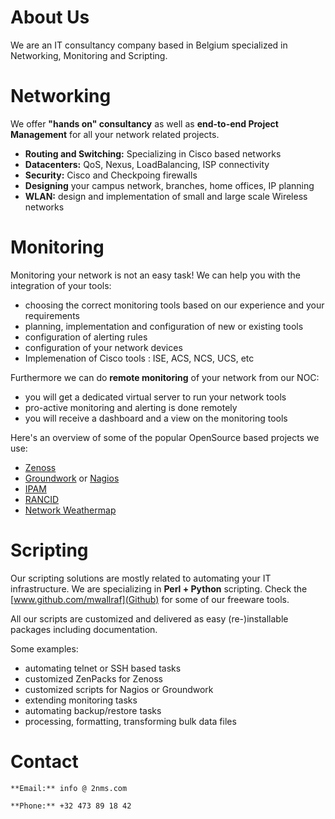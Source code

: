 # About Us

We are an IT consultancy company based in Belgium specialized in Networking, Monitoring and Scripting.



# Networking

We offer **"hands on" consultancy** as well as **end-to-end Project Management** for all your network related projects.

* **Routing and Switching:** Specializing in Cisco based networks
* **Datacenters:** QoS, Nexus, LoadBalancing, ISP connectivity
* **Security:** Cisco and Checkpoing firewalls
* **Designing** your campus network, branches, home offices, IP planning
* **WLAN:** design and implementation of small and large scale Wireless networks



# Monitoring

Monitoring your network is not an easy task!
We can help you with the integration of your tools:

* choosing the correct monitoring tools based on our experience and your requirements
* planning, implementation and configuration of new or existing tools
* configuration of alerting rules
* configuration of your network devices
* Implemenation of Cisco tools : ISE, ACS, NCS, UCS, etc


Furthermore we can do **remote monitoring** of your network from our NOC:

* you will get a dedicated virtual server to run your network tools
* pro-active monitoring and alerting is done remotely
* you will receive a dashboard and a view on the monitoring tools


Here's an overview of some of the popular OpenSource based projects we use:

* [Zenoss](http://www.zenoss.org)
* [Groundwork](http://www.gwos.com) or [Nagios](http://www.nagios.org)
* [IPAM](http://phpipam.net)
* [RANCID](http://www.shrubbery.net/rancid)
* [Network Weathermap](http://www.network-weathermap.com)



# Scripting

Our scripting solutions are mostly related to automating your IT infrastructure. We are specializing in **Perl + Python** scripting.
Check the [www.github.com/mwallraf](Github) for some of our freeware tools.

All our scripts are customized and delivered as easy (re-)installable packages including documentation.

Some examples:

* automating telnet or SSH based tasks
* customized ZenPacks for Zenoss
* customized scripts for Nagios or Groundwork
* extending monitoring tasks
* automating backup/restore tasks
* processing, formatting, transforming bulk data files



# Contact

    **Email:** info @ 2nms.com

    **Phone:** +32 473 89 18 42


